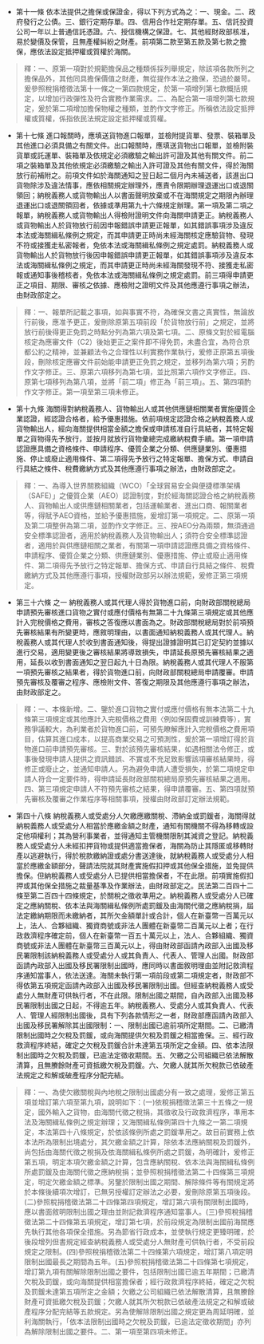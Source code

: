 * 第十一條 依本法提供之擔保或保證金，得以下列方式為之：一、現金。二、政府發行之公債。三、銀行定期存單。四、信用合作社定期存單。五、信託投資公司一年以上普通信託憑證。六、授信機構之保證。七、其他經財政部核准，易於變價及保管，且無產權糾紛之財產。前項第二款至第五款及第七款之擔保，應依法設定抵押權或質權於海關。

> 釋：一、原第一項對於規範擔保品之種類係採列舉規定，除該項各款所列之擔保品外，其他同具擔保價值之財產，無從提作本法之擔保，恐過於嚴苛。爰參照稅捐稽徵法第十一條之一第四款規定，於第一項增列第七款概括規定，以增加行政彈性及符合實務作業需求。二、為配合第一項增列第七款規定，爰於第二項增加擔保物權之種類，並酌作文字修正。所稱依法設定抵押權或質權，係指依民法規定設定抵押權或質權。

* 第十七條 進口報關時，應填送貨物進口報單，並檢附提貨單、發票、裝箱單及其他進口必須具備之有關文件。出口報關時，應填送貨物出口報單，並檢附裝貨單或託運單、裝箱單及依規定必須繳驗之輸出許可證及其他有關文件。前二項之裝箱單及其他依規定必須繳驗之輸出入許可證及其他有關文件，得於海關放行前補附之。前項文件如於海關通知之翌日起二個月內未補送者，該進出口貨物除涉及違法情事，應依相關規定辦理外，應責令限期辦理退運出口或退關領回；納稅義務人或貨物輸出人以書面聲明放棄或不在海關規定之期限內辦理退運出口或退關領回者，依據或準用第九十六條規定辦理。第一項及第二項之報單，納稅義務人或貨物輸出人得檢附證明文件向海關申請更正。納稅義務人或貨物輸出人於貨物放行前因申報錯誤申請更正報單，如其錯誤事項涉及違反本法或海關緝私條例之規定，而其申請更正時尚未經海關核定應驗貨物、發現不符或接獲走私密報者，免依本法或海關緝私條例之規定處罰。納稅義務人或貨物輸出人於貨物放行後因申報錯誤申請更正報單，如其錯誤事項涉及違反本法或海關緝私條例之規定，而其申請更正時尚未經海關發現不符、接獲走私密報或通知事後稽核者，免依本法或海關緝私條例之規定處罰。前三項得申請更正之項目、期限、審核之依據、應檢附之證明文件及其他應遵行事項之辦法，由財政部定之。

> 釋：一、報單所記載之事項，如與事實不符，為確保文書之真實性，無論放行前後，應准予更正，爰刪除原第五項前段「於貨物放行前」之規定，並將放行前後得更正免罰之時點分列為第六項及第七項。二、原條文對於經電腦核定為應審文件（C2）後始更正之案件即不得免罰，未盡合宜，為符合京都公約之精神，並兼顧法令之合理性以利實務作業執行，爰修正原第五項後段，刪除核定應審文件前始能申請更正免罰之規定，並移列為第六項；另酌作文字修正。三、原第六項移列為第七項，並比照第六項作文字修正。四、原第七項移列為第八項，並將「前二項」修正為「前三項」。五、第四項酌作文字修正。第一項至第三項未修正。

* 第十九條 海關得對納稅義務人、貨物輸出人或其他供應鏈相關業者實施優質企業認證，經認證合格者，給予優惠措施。依前項規定認證合格之納稅義務人或貨物輸出人，經向海關提供相當金額之擔保或申請核准自行具結者，其特定報單之貨物得先予放行，並按月就放行貨物彙總完成繳納稅費手續。第一項申請認證應具備之資格條件、申請程序、優質企業之分類、供應鏈業別、優惠措施、停止或廢止適用條件、第二項得先予放行之特定報單、擔保方式、申請自行具結之條件、稅費繳納方式及其他應遵行事項之辦法，由財政部定之。

> 釋：一、為導入世界關務組織（WCO）「全球貿易安全與便捷標準架構（SAFE）」之優質企業（AEO）認證制度，對於經海關認證合格之納稅義務人、貨物輸出人或供應鏈相關業者，包括運輸業者、進出口商、報關業者等，得賦予AEO資格，並給予優惠措施，爰增訂第一項規定。二、原第一項及第二項整併為第二項，並酌作文字修正。三、按AEO分為兩類，無須通過安全標準認證者，適用於納稅義務人及貨物輸出人；須符合安全標準認證者，適用於與供應鏈相關之業者，有關第一項申請認證應具備之資格條件、申請程序、優質企業之分類、供應鏈業別、優惠措施、停止或廢止適用條件、第二項得先予放行之特定報單、擔保方式、申請自行具結之條件、稅費繳納方式及其他應遵行事項，授權財政部另以辦法規範，爰修正第三項規定。

* 第三十六條 之一 納稅義務人或其代理人得於貨物進口前，向財政部關稅總局申請預先審核進口貨物之實付或應付價格有無第二十九條第三項規定或其他應計入完稅價格之費用，審核之答復應以書面為之。財政部關稅總局對於前項預先審核結果有所變更時，應敘明理由，以書面通知納稅義務人或其代理人。納稅義務人或其代理人於收到書面通知後，得提出證據證明其已訂定契約並據以進行交易，適用變更後之審核結果將導致損失，申請延長原預先審核結果之適用，延長以收到書面通知之翌日起九十日為限。納稅義務人或其代理人不服第一項預先審核之結果者，得於貨物進口前，向財政部關稅總局申請覆審。申請預先審核及覆審之程序、應檢附文件、答復之期限及其他應遵行事項之辦法，由財政部定之。

> 釋：一、本條新增。二、鑒於進口貨物之實付或應付價格有無本法第二十九條第三項規定或其他應計入完稅價格之費用〈例如保固費或訓練費等），實務爭議較大，為利業者於貨物進口前，可預先瞭解應計入完稅價格之費用項目，估算其進口成本，以提高商業交易之可預測性，爰於第一項增訂得於貨物進口前申請預先審核。三、對於該預先審核結果，如遇相關法令修正，或事後發現申請人提供之資訊錯誤、不實或不充足致影響該項審核結果時，得修正或廢止之，並通知申請人。另為避免申請人遭受損失，於第二項規定申請人符合一定要件時，得申請延長財政部關稅總局原預先審核結果之適用。四、第三項規定申請人不符預先審核之結果，得申請覆審。五、第四項就預先審核及覆審之作業程序等相關事項，授權由財政部訂定辦法規範。

* 第四十八條 納稅義務人或受處分人欠繳應繳關稅、滯納金或罰鍰者，海關得就納稅義務人或受處分人相當於應繳金額之財產，通知有關機關不得為移轉或設定他項權利；其為營利事業者，並得通知主管機關限制其減資之登記。納稅義務人或受處分人未經扣押貨物或提供適當擔保者，海關為防止其隱匿或移轉財產以逃避執行，得於稅款繳納證或處分書送達後，就納稅義務人或受處分人相當於應繳金額部分，聲請法院就其財產實施假扣押或其他保全措施，並免提供擔保。但納稅義務人或受處分人已提供相當擔保者，不在此限。前項實施假扣押或其他保全措施之裁量基準及作業辦法，由財政部定之。民法第二百四十二條至第二百四十四條規定，於關稅之徵收準用之。納稅義務人或受處分人已確定之應納關稅、依本法與海關緝私條例所處罰鍰及由海關代徵之應納稅捐，屆法定繳納期限而未繳納者，其所欠金額單計或合計，個人在新臺幣一百萬元以上，法人、合夥組織、獨資商號或非法人團體在新臺幣二百萬元以上者；在行政救濟程序確定前，個人在新臺幣一百五十萬元以上，法人、合夥組織、獨資商號或非法人團體在新臺幣三百萬元以上，得由財政部函請內政部入出國及移民署限制該納稅義務人或受處分人或其負責人、代表人、管理人出國。財政部函請內政部入出國及移民署限制出國時，應同時以書面敘明理由並附記救濟程序通知當事人，依法送達。海關未執行第一項前段或第二項規定者，財政部不得依第五項規定函請內政部入出國及移民署限制出國。但經查納稅義務人或受處分人無財產可供執行者，不在此限。限制出國之期間，自內政部入出國及移民署限制出國之日起，不得逾五年。納稅義務人、受處分人或其負責人、代表人、管理人經限制出國後，具有下列各款情形之一者，財政部應函請內政部入出國及移民署解除其出國限制：一、限制出國已逾前項所定期間。二、已繳清限制出國時之欠稅及罰鍰，或向海關提供欠稅及罰鍰之相當擔保。三、經行政救濟程序終結，確定之欠稅及罰鍰合計未達第五項所定之金額。四、依本法限制出國時之欠稅及罰鍰，已逾法定徵收期間。五、欠繳之公司組織已依法解散清算，且無賸餘財產可資抵繳欠稅及罰鍰。六、欠繳人就其所欠稅款已依破產法規定之和解或破產程序分配完結。

> 釋：一、為使欠繳關稅與內地稅之限制出國處分有一致之處理，爰修正第五項並增訂第六項至第九項，說明如下：(一)依稅捐稽徵法第三十五條之一規定，國外輸入之貨物，由海關代徵之稅捐，其徵收及行政救濟程序，準用本法及海關緝私條例之規定辦理；又海關緝私條例第四十九條之一第二項規定，本法第四十八條規定，於依該條例所處之罰鍰準用之。故目前實務上依本法所為限制出境處分，其欠繳金額之計算，除依本法應納關稅及罰鍰外，尚包括由海關代徵之稅捐及依海關緝私條例所處之罰鍰，為明確計，爰修正第五項，明定本項欠繳金額之計算，包含應納關稅、依本法與海關緝私條例所處罰鍰及由海關代徵之應納稅捐；並參照稅捐稽徵法第二十四條第三項規定，明定欠繳金額之標準。另鑒於限制出國之期間、解除條件等有關規定將於本條後續項次增訂，已無另授權訂定辦法之必要，爰刪除原第五項後段。(二)參照稅捐稽徵法第二十四條第四項規定，增訂第六項有關限制出國時，應以書面敘明限制出國之理由並附記救濟程序通知當事人。(三)參照稅捐稽徵法第二十四條第五項規定，增訂第七項，於前段規定為限制出國前海關應先執行其他各項保全措施。另為節省行政成本，並使執行規定更臻明確，於後段增列但書規定經查納稅義務人或受處分人無財產可供執行者，不受前段規定之限制。(四)參照稅捐稽徵法第二十四條第六項規定，增訂第八項定明限制出國最長之期間為五年。(五)參照稅捐稽徵法第二十四條第七項規定，增訂第九項有關解除限制出國之要件，包括限制出國已逾五年期間；已繳清欠稅及罰鍰，或向海關提供相當擔保者；經行政救濟程序終結，確定之欠稅及罰鍰未達第五項所定之金額；欠繳之公司組織已依法解散清算，且無賸餘財產可資抵繳欠稅及罰鍰；欠繳人就其所欠稅款已依破產法規定之和解或破產程序分配完結等五款規定。另為使解除限制出國之規定更為周延明確，並利海關執行，「依本法限制出國時之欠稅及罰鍰，已逾法定徵收期間」亦列為解除限制出國之要件。二、第一項至第四項未修正。


